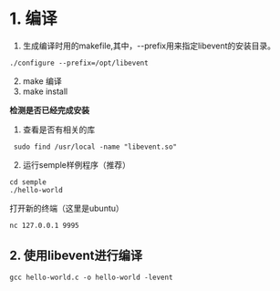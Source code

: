 # 1. 编译
1. 生成编译时用的makefile,其中，--prefix用来指定libevent的安装目录。
<pre><code>./configure --prefix=/opt/libevent
</code></pre>
2. make 编译
3. make install

**检测是否已经完成安装**
1. 查看是否有相关的库
<pre><code> sudo find /usr/local -name "libevent.so"</code></pre>
2. 运行semple样例程序（推荐）
<pre><code>cd semple
./hello-world</code></pre>
打开新的终端（这里是ubuntu）
<pre><code>nc 127.0.0.1 9995</code></pre>

## 2. 使用libevent进行编译
<pre><code>gcc hello-world.c -o hello-world -levent
</code></pre>
